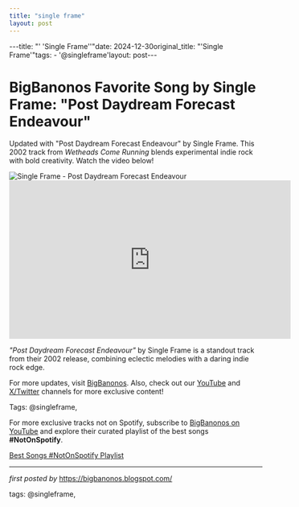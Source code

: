 ```yaml
---
title: "single frame"
layout: post
---
```

---title: "' 'Single Frame''"date: 2024-12-30original_title: "'Single Frame'"tags:  - '@singleframe'layout: post---<!-- Title of the Post --><h1 >BigBanonos Favorite Song by Single Frame: "Post Daydream Forecast Endeavour"</h1> <!-- Introductory Text --><p >Updated with "Post Daydream Forecast Endeavour" by Single Frame. This 2002 track from *Wetheads Come Running* blends experimental indie rock with bold creativity. Watch the video below!</p> <!-- Featured Image --><div > <img src="https://i.scdn.co/image/ab67616d00001e02f1c1b17d104e7ef5549375c6" alt="Single Frame - Post Daydream Forecast Endeavour" /></div> <!-- YouTube Video Embed --><div > <iframe width="560" height="315" src="https://www.youtube.com/embed/Vx1Cthsz9tk" frameborder="0" allowfullscreen></iframe></div> <!-- Song Information --><div > <p><em>"Post Daydream Forecast Endeavour"</em> by Single Frame is a standout track from their 2002 release, combining eclectic melodies with a daring indie rock edge.</p></div> <!-- Footer Links --><div > <p>For more updates, visit <a href="https://bigbanonos.blogspot.com/" target="_blank">BigBanonos</a>. Also, check out our <a href="https://www.youtube.com/@BigBanonos" target="_blank">YouTube</a> and <a href="https://x.com/bigbanonos" target="_blank">X/Twitter</a> channels for more exclusive content!</p></div> <!-- Tags --><p >Tags: @singleframe,</p><!--Subscribe and Playlist Links--><div>    <p>For more exclusive tracks not on Spotify, subscribe to <a href="https://www.youtube.com/@BigBanonos" target="_blank">BigBanonos on YouTube</a> and explore their curated playlist of the best songs <strong>#NotOnSpotify</strong>.</p>    <p><a href="https://www.youtube.com/playlist?list=PLtuNtuTatqI0kFahUCbtbfenC_ET5O_tr" target="_blank">Best Songs #NotOnSpotify Playlist<br /></a></p></div><hr /><p><em>first posted by</em> <a href="https://bigbanonos.blogspot.com/" rel="noopener" target="_new">https://bigbanonos.blogspot.com/</a></p><p>tags: @singleframe,</p>